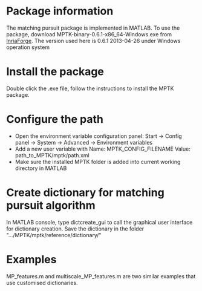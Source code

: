 # Package information
The matching pursuit package is implemented in MATLAB. To use the package, download MPTK-binary-0.6.1-x86_64-Windows.exe from [InriaForge](https://gforge.inria.fr/frs/?group_id=36).
The version used here is 0.6.1 2013-04-26 under Windows operation system

# Install the package
Double click the .exe file, follow the instructions to install the MPTK package.

# Configure the path
* Open the environment variable configuration panel: Start -> Config panel -> System -> Advanced -> Environment variables
* Add a new user variable with Name: MPTK_CONFIG_FILENAME  Value: path_to_MPTK/mptk/path.xml
* Make sure the installed MPTK folder is added into current working directory in MATLAB

# Create dictionary for matching pursuit algorithm
In MATLAB console, type dictcreate_gui to call the graphical user interface for dictionary creation. 
Save the dictionary in the folder ".../MPTK/mptk/reference/dictionary/"

# Examples
MP_features.m and multiscale_MP_features.m are two similar examples that use customised dictionaries.
